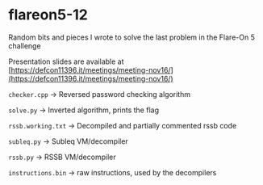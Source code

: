 # flareon5-12
Random bits and pieces I wrote to solve the last problem in the Flare-On 5 challenge

Presentation slides are available at [https://defcon11396.it/meetings/meeting-nov16/](https://defcon11396.it/meetings/meeting-nov16/)

`checker.cpp` -> Reversed password checking algorithm

`solve.py` -> Inverted algorithm, prints the flag

`rssb.working.txt` -> Decompiled and partially commented rssb code

`subleq.py` -> Subleq VM/decompiler

`rssb.py` -> RSSB VM/decompiler

`instructions.bin` -> raw instructions, used by the decompilers
